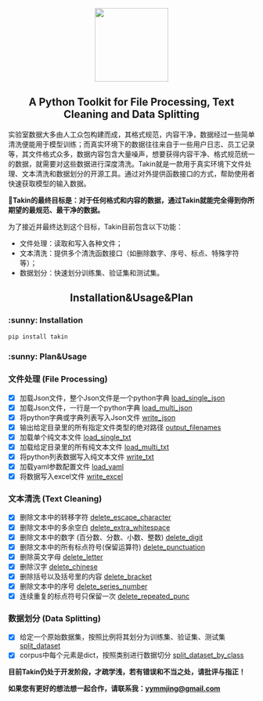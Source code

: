 <div align="center"><img src="https://github.com/sharejing/Takin/blob/main/images/takin_logo.PNG" height="150px"/></div>

<h2 align="center">A Python Toolkit for File Processing, Text Cleaning and Data Splitting</h2>

实验室数据大多由人工众包构建而成，其格式规范，内容干净，数据经过一些简单清洗便能用于模型训练；而真实环境下的数据往往来自于一些用户日志、员工记录等，其文件格式众多，数据内容包含大量噪声，想要获得内容干净、格式规范统一的数据，就需要对这些数据进行深度清洗。Takin就是一款用于真实环境下文件处理、文本清洗和数据划分的开源工具。通过对外提供函数接口的方式，帮助使用者快速获取模型的输入数据。

🚩<b>Takin的最终目标是：对于任何格式和内容的数据，通过Takin就能完全得到你所期望的最规范、最干净的数据。</b>

为了接近并最终达到这个目标，Takin目前包含以下功能：
* 文件处理：读取和写入各种文件；
* 文本清洗：提供多个清洗函数接口（如删除数字、序号、标点、特殊字符等）；
* 数据划分：快速划分训练集、验证集和测试集。

<h2 align="center">Installation&Usage&Plan</h2>
<h3>:sunny: Installation</h3>

```bash
pip install takin
```

<h3>:sunny: Plan&Usage</h3>

### 文件处理 (File Processing)
- [x] 加载Json文件，整个Json文件是一个python字典 [load_single_json](../../wiki/File-Processing#load_single_json)
- [x] 加载Json文件，一行是一个python字典 [load_multi_json](../../wiki/File-Processing#load_multi_json)
- [x] 将python字典或字典列表写入Json文件 [write_json](../../wiki/File-Processing#write_json)
- [x] 输出给定目录里的所有指定文件类型的绝对路径 [output_filenames](../../wiki/File-Processing#output_filenames)
- [x] 加载单个纯文本文件 [load_single_txt](../../wiki/File-Processing#load_single_txt)
- [x] 加载给定目录里的所有纯文本文件 [load_multi_txt](../../wiki/File-Processing#load_multi_txt)
- [x] 将python列表数据写入纯文本文件 [write_txt](../../wiki/File-Processing#write_txt)
- [x] 加载yaml参数配置文件 [load_yaml](../../wiki/File-Processing#load_yaml)
- [x] 将数据写入excel文件 [write_excel](../../wiki/File-Processing#write_excel)

### 文本清洗 (Text Cleaning)
- [x] 删除文本中的转移字符 [delete_escape_character](../../wiki/Text-Cleaning#delete_escape_character)
- [x] 删除文本中的多余空白 [delete_extra_whitespace](../../wiki/Text-Cleaning#delete_extra_whitespace)
- [x] 删除文本中的数字 (百分数、分数、小数、整数) [delete_digit](../../wiki/Text-Cleaning#delete_digit)
- [x] 删除文本中的所有标点符号(保留运算符) [delete_punctuation](../../wiki/Text-Cleaning#delete_punctuation)
- [x] 删除英文字母 [delete_letter](../../wiki/Text-Cleaning#delete_letter)
- [x] 删除汉字 [delete_chinese](../../wiki/Text-Cleaning#delete_chinese)
- [x] 删除括号以及括号里的内容 [delete_bracket](../../wiki/Text-Cleaning#delete_bracket)
- [x] 删除文本中的序号 [delete_series_number](../../wiki/Text-Cleaning#delete_series_number)
- [x] 连续重复的标点符号只保留一次 [delete_repeated_punc](../../wiki/Text-Cleaning#delete_repeated_punc)

### 数据划分 (Data Splitting)
- [x] 给定一个原始数据集，按照比例将其划分为训练集、验证集、测试集 [split_dataset](../../wiki/Data-Splitting#split_dataset)
- [x] corpus中每个元素是dict，按照类别进行数据切分 [split_dataset_by_class](wiki/Data-Splitting#split_dataset_by_class)

<b>目前Takin仍处于开发阶段，才疏学浅，若有错误和不当之处，请批评与指正！</b>

<b>如果您有更好的想法想一起合作，请联系我：yymmjing@gmail.com</b>
